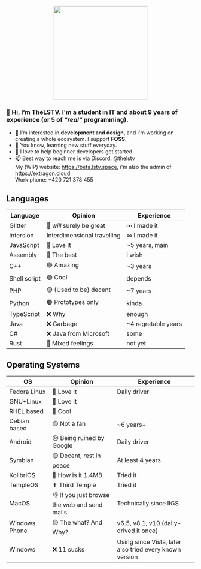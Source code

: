 <p align="center">
      <img height="250" src="https://cdn.extragon.cloud/file/d735f166e6c65ac4b412baf2650ac572.svg">
</p>

### 👋 Hi, I’m **TheLSTV**. I'm a student in IT and about 9 years of experience (or 5 of *"real"* programming).
- 👀 I’m interested in **development and design**, and i'm working on creating a whole ecosystem. I support **FOSS**.
- 🌱 You know, learning new stuff everyday.
- 💞️ I love to help beginner developers get started.
- 📫 Best way to reach me is via Discord: @thelstv<br>
      My (WIP) website: https://beta.lstv.space, i'm also the admin of https://extragon.cloud<br>
      Work phone: +420 721 378 455


## Languages

| Language                     | Opinion      | Experience   |
|------------------------------|--------------|--------------|
| Glitter | 🫥 *will* surely be great | ∞ I made it |
| Intersion | Interdimensional travelling | ∞ I made it |
| JavaScript | 💖 Love It | ~5 years, main |
| Assembly | 💪 The best | i wish |
| C++ | 🟢 Amazing | ~3 years |
| Shell script | 🟢 Cool | depends |
| PHP | 🟡 (Used to be) decent | ~7 years |
| Python | 🟠 Prototypes only | kinda |
| TypeScript | ❌ Why | enough |
| Java | ❌ Garbage | ~4 regretable years |
| C# | ❌ Java from Microsoft | some |
| Rust | 🫥 Mixed feelings | not yet |

## Operating Systems
| OS                     | Opinion      | Experience   |
|------------------------------|--------------|--------------|
| Fedora Linux | 💖 Love It | Daily driver |
| GNU+Linux | 💖 Love It | |
| RHEL based | 💖 Cool | |
| Debian based | 🟡 Not a fan | ~6 years+ |
| Android | 😥 Being ruined by Google | Daily driver |
| Symbian | 🟡 Decent, rest in peace | At least 4 years |
| KolibriOS | 💾 How is it 1.4MB | Tried it |
| TempleOS | ✝️ Third Temple | Tried it |
| MacOS | 👎 If you just browse the web and send mails | Technically since IIGS |
| Windows Phone | 🟡 The what? And Why? | v6.5, v8.1, v10 (daily-drived it once) |
| Windows | ❌ 11 sucks | Using since Vista, later also tried every known version |
<!--
## Aesthetics
| Aesthetic                    | Opinion      | Design experience   |
|------------------------------|--------------|--------------|
| 🧊 Fluent design (upcomming) | Well see :D | -- |
| 🔵 Flat design (current) | I like it, if done right | yes |
| 🔵 Flat design (early) | Bad | yes |
| 🔊 Frutiger Metro | Its okay | no |
| 🫧 Frutiger Aero | 💖 Love It | some |
| Android Holo | nostalgia | no |
| (not an aesthetic) Google Material v1/v2 | meh | tiny |
| (not an aesthetic) Google Material v3 | a lot better | no |
| Corporate memphis | Awful, terrible, disgusting, cringe. | no. |
| Y2K | 💖 Love It | no |
| Vaporwave | Pretty cool ig | no |
-->
